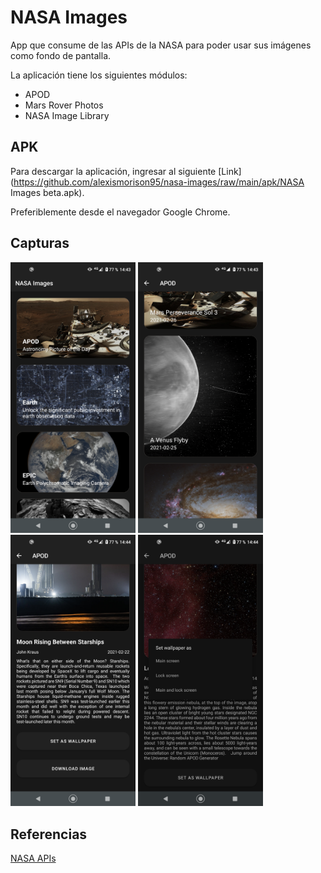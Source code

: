 # NASA Images

App que consume de las APIs de la NASA para poder usar sus imágenes como fondo de pantalla.

La aplicación tiene los siguientes módulos:
* APOD
* Mars Rover Photos
* NASA Image Library

## APK

Para descargar la aplicación, ingresar al siguiente [Link](https://github.com/alexismorison95/nasa-images/raw/main/apk/NASA Images beta.apk).

Preferiblemente desde el navegador Google Chrome.

## Capturas

<img src="https://raw.githubusercontent.com/alexismorison95/nasa-images/main/screenshots/01.png" width="200"> <img src="https://raw.githubusercontent.com/alexismorison95/nasa-images/main/screenshots/02.png" width="200"> <img src="https://raw.githubusercontent.com/alexismorison95/nasa-images/main/screenshots/03.png" width="200"> <img src="https://raw.githubusercontent.com/alexismorison95/nasa-images/main/screenshots/04.png" width="200">

## Referencias

[NASA APIs](https://api.nasa.gov/)
